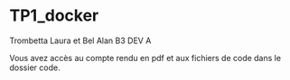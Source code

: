 # TP1_docker
Trombetta Laura et Bel Alan B3 DEV A

Vous avez accès au compte rendu en pdf et aux fichiers de code dans le dossier code.

